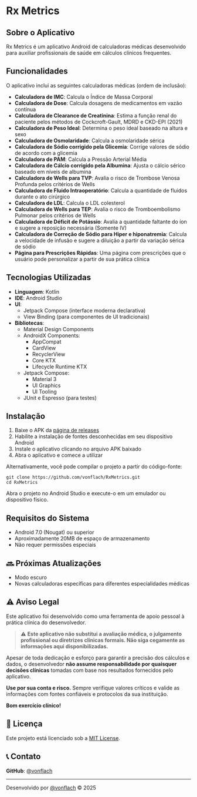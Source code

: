 # Rx Metrics

## Sobre o Aplicativo

Rx Metrics é um aplicativo Android de calculadoras médicas desenvolvido para auxiliar profissionais de saúde em cálculos clínicos frequentes.

## Funcionalidades

O aplicativo inclui as seguintes calculadoras médicas  (ordem de inclusão):

- **Calculadora de IMC**: Calcula o Índice de Massa Corporal
- **Calculadora de Dose**: Calcula dosagens de medicamentos em vazão contínua
- **Calculadora de Clearance de Creatinina**: Estima a função renal do paciente pelos métodos de Cockcroft-Gault, MDRD e CKD-EPI (2021)
- **Calculadora de Peso Ideal**: Determina o peso ideal baseado na altura e sexo
- **Calculadora de Osmolaridade**: Calcula a osmolaridade sérica
- **Calculadora de Sódio corrigido pela Glicemia**: Corrige valores de sódio de acordo com a glicemia
- **Calculadora de PAM**: Calcula a Pressão Arterial Média
- **Calculadora de Cálcio corrigido pela Albumina**: Ajusta o cálcio sérico baseado em níveis de albumina
- **Calculadora de Wells para TVP**: Avalia o risco de Trombose Venosa Profunda pelos critérios de Wells
- **Calculadora de Fluido Intraoperatório**: Calcula a quantidade de fluidos durante o ato cirúrgico
- **Calculadora de LDL**: Calcula o LDL colesterol
- **Calculadora de Wells para TEP**: Avalia o risco de Tromboembolismo Pulmonar pelos critérios de Wells
- **Calculadora de Déficit de Potássio**: Avalia a quantidade faltante do íon e sugere a reposição necessária (Somente IV)
- **Calculadora de Correção de Sódio para Hiper e hiponatremia**: Calcula a velocidade de infusão e sugere a diluição a partir da variação sérica de sódio
- **Página para Prescrições Rápidas**: Uma página com prescrições que o usuário pode personalizar a partir de sua prática clínica

##  Tecnologias Utilizadas

- **Linguagem**: Kotlin
- **IDE**: Android Studio
- **UI**:
    - Jetpack Compose (interface moderna declarativa)
    - View Binding (para componentes de UI tradicionais)
- **Bibliotecas**:
    - Material Design Components
    - AndroidX Components:
        - AppCompat
        - CardView
        - RecyclerView
        - Core KTX
        - Lifecycle Runtime KTX
    - Jetpack Compose:
        - Material 3
        - UI Graphics
        - UI Tooling
    - JUnit e Espresso (para testes)

## Instalação

1. Baixe o APK da [página de releases](https://github.com/vonflach/RxMetrics/releases)
2. Habilite a instalação de fontes desconhecidas em seu dispositivo Android
3. Instale o aplicativo clicando no arquivo APK baixado
4. Abra o aplicativo e comece a utilizar

Alternativamente, você pode compilar o projeto a partir do código-fonte:

```
git clone https://github.com/vonflach/RxMetrics.git
cd RxMetrics
```

Abra o projeto no Android Studio e execute-o em um emulador ou dispositivo físico.

## Requisitos do Sistema

- Android 7.0 (Nougat) ou superior
- Aproximadamente 20MB de espaço de armazenamento
- Não requer permissões especiais

## 🔜 Próximas Atualizações

- Modo escuro
- Novas calculadoras específicas para diferentes especialidades médicas

## ⚠️ Aviso Legal

Este aplicativo foi desenvolvido como uma ferramenta de apoio pessoal à prática clínica do desenvolvedor.

> ⚠️ **Este aplicativo não substitui a avaliação médica, o julgamento profissional ou diretrizes clínicas formais. Não siga cegamente as informações aqui disponibilizadas.**

Apesar de toda dedicação e esforço para garantir a precisão dos cálculos e dados, o desenvolvedor **não assume responsabilidade por quaisquer decisões clínicas** tomadas com base nos resultados fornecidos pelo aplicativo.

**Use por sua conta e risco.** Sempre verifique valores críticos e valide as informações com fontes confiáveis e protocolos da sua instituição.

**Bom exercício clínico!**


## 📄 Licença

Este projeto está licenciado sob a [MIT License](LICENSE).

## 📞 Contato

**GitHub**: [@vonflach](https://github.com/vonflach)

---

Desenvolvido por [@vonflach](https://github.com/vonflach) © 2025